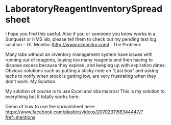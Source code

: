 # LaboratoryReagentInventorySpreadsheet
I hope you find this useful.  Also if you or someone you know works in a Sunquest or HMS lab, please tell them to check out my pending test log solution – OL Monitor (http://www.olmonitor.com) .
The Problem:

Many labs without an inventory management system have issues with running out of reagents, buying too many reagents and then having to dispose excess because they expired, and keeping up with expiration dates.
Obvious solutions such as putting a sticky note on “Last box” and asking techs to notify when stock is getting low, are very frustrating when they don’t work.
My Solution:

My solution of course is to use Excel and vba macros!  This is my solution to everything but it totally works here.

Demo of how to use the spreadsheet here: https://www.facebook.com/plasbot/videos/2070231156344447/?fref=mentions